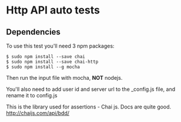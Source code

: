 # Http API auto tests

## Dependencies
To use this test you'll need 3 npm packages:

```
$ sudo npm install --save chai
$ sudo npm install --save chai-http
$ sudo npm install --g mocha
```

Then run the input file with mocha, **NOT** nodejs.


You'll also need to add user id and server url to the \_config.js file, and rename it to config.js


This is the library used for assertions - Chai js. Docs are quite good.
http://chaijs.com/api/bdd/
